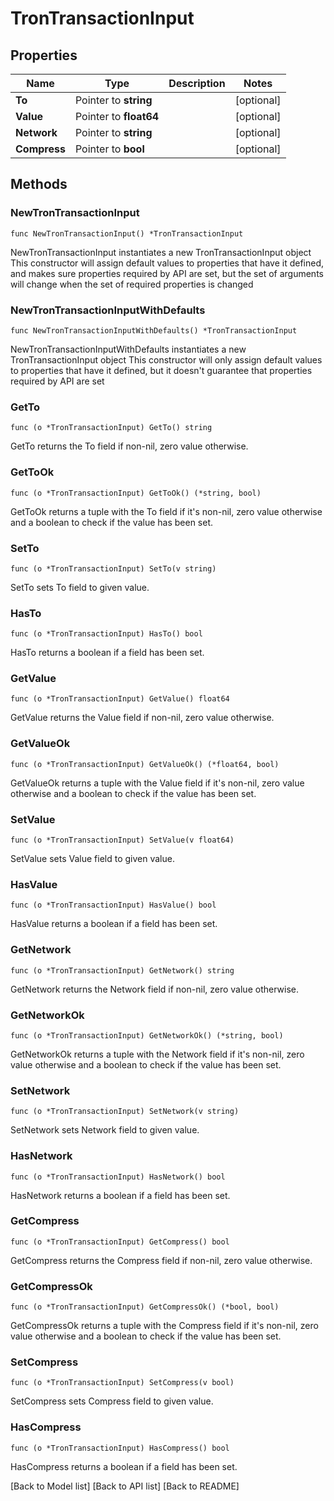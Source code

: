 # TronTransactionInput

## Properties

| Name         | Type                   | Description | Notes       |
| ------------ | ---------------------- | ----------- | ----------- |
| **To**       | Pointer to **string**  |             | \[optional] |
| **Value**    | Pointer to **float64** |             | \[optional] |
| **Network**  | Pointer to **string**  |             | \[optional] |
| **Compress** | Pointer to **bool**    |             | \[optional] |

## Methods

### NewTronTransactionInput

`func NewTronTransactionInput() *TronTransactionInput`

NewTronTransactionInput instantiates a new TronTransactionInput object This constructor will assign default values to properties that have it defined, and makes sure properties required by API are set, but the set of arguments will change when the set of required properties is changed

### NewTronTransactionInputWithDefaults

`func NewTronTransactionInputWithDefaults() *TronTransactionInput`

NewTronTransactionInputWithDefaults instantiates a new TronTransactionInput object This constructor will only assign default values to properties that have it defined, but it doesn't guarantee that properties required by API are set

### GetTo

`func (o *TronTransactionInput) GetTo() string`

GetTo returns the To field if non-nil, zero value otherwise.

### GetToOk

`func (o *TronTransactionInput) GetToOk() (*string, bool)`

GetToOk returns a tuple with the To field if it's non-nil, zero value otherwise and a boolean to check if the value has been set.

### SetTo

`func (o *TronTransactionInput) SetTo(v string)`

SetTo sets To field to given value.

### HasTo

`func (o *TronTransactionInput) HasTo() bool`

HasTo returns a boolean if a field has been set.

### GetValue

`func (o *TronTransactionInput) GetValue() float64`

GetValue returns the Value field if non-nil, zero value otherwise.

### GetValueOk

`func (o *TronTransactionInput) GetValueOk() (*float64, bool)`

GetValueOk returns a tuple with the Value field if it's non-nil, zero value otherwise and a boolean to check if the value has been set.

### SetValue

`func (o *TronTransactionInput) SetValue(v float64)`

SetValue sets Value field to given value.

### HasValue

`func (o *TronTransactionInput) HasValue() bool`

HasValue returns a boolean if a field has been set.

### GetNetwork

`func (o *TronTransactionInput) GetNetwork() string`

GetNetwork returns the Network field if non-nil, zero value otherwise.

### GetNetworkOk

`func (o *TronTransactionInput) GetNetworkOk() (*string, bool)`

GetNetworkOk returns a tuple with the Network field if it's non-nil, zero value otherwise and a boolean to check if the value has been set.

### SetNetwork

`func (o *TronTransactionInput) SetNetwork(v string)`

SetNetwork sets Network field to given value.

### HasNetwork

`func (o *TronTransactionInput) HasNetwork() bool`

HasNetwork returns a boolean if a field has been set.

### GetCompress

`func (o *TronTransactionInput) GetCompress() bool`

GetCompress returns the Compress field if non-nil, zero value otherwise.

### GetCompressOk

`func (o *TronTransactionInput) GetCompressOk() (*bool, bool)`

GetCompressOk returns a tuple with the Compress field if it's non-nil, zero value otherwise and a boolean to check if the value has been set.

### SetCompress

`func (o *TronTransactionInput) SetCompress(v bool)`

SetCompress sets Compress field to given value.

### HasCompress

`func (o *TronTransactionInput) HasCompress() bool`

HasCompress returns a boolean if a field has been set.

\[Back to Model list] \[Back to API list] \[Back to README]
